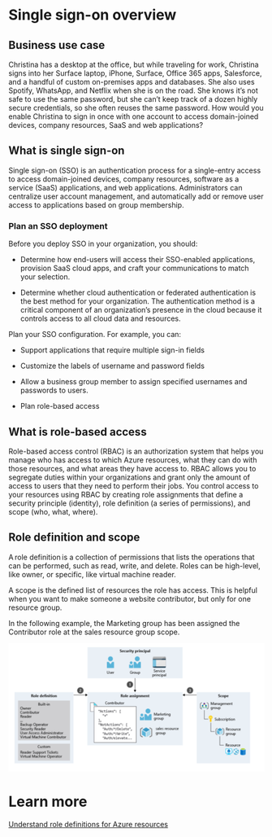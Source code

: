 # Single sign-on overview 

## Business use case 

Christina has a desktop at the office, but while traveling for work, Christina signs into her Surface laptop, iPhone, Surface, Office 365 apps, Salesforce, and a handful of custom on-premises apps and databases. She also uses Spotify, WhatsApp, and Netflix when she is on the road. She knows it’s not safe to use the same password, but she can’t keep track of a dozen highly secure credentials, so she often reuses the same password. How would you enable Christina to sign in once with one account to access domain-joined devices, company resources, SaaS and web applications?  

## What is single sign-on 

Single sign-on (SSO) is an authentication process for a single-entry access to access domain-joined devices, company resources, software as a service (SaaS) applications, and web applications. Administrators can centralize user account management, and automatically add or remove user access to applications based on group membership. 

### Plan an SSO deployment 

Before you deploy SSO in your organization, you should:  

* Determine how end-users will access their SSO-enabled applications, provision SaaS cloud apps, and craft your communications to match your selection. 

* Determine whether cloud authentication or federated authentication is the best method for your organization. The authentication method is a critical component of an organization’s presence in the cloud because it controls access to all cloud data and resources.  

Plan your SSO configuration. For example, you can: 

* Support applications that require multiple sign-in fields 

* Customize the labels of username and password fields 

* Allow a business group member to assign specified usernames and passwords to users. 

* Plan role-based access 

## What is role-based access 

Role-based access control (RBAC) is an authorization system that helps you manage who has access to which Azure resources, what they can do with those resources, and what areas they have access to. RBAC allows you to segregate duties within your organizations and grant only the amount of access to users that they need to perform their jobs. You control access to your resources using RBAC by creating role assignments that define a security principle (identity), role definition (a series of permissions), and scope (who, what, where). 

## Role definition and scope 

A role definition is a collection of permissions that lists the operations that can be performed, such as read, write, and delete. Roles can be high-level, like owner, or specific, like virtual machine reader. 

A scope is the defined list of resources the role has access.  This is helpful when you want to make someone a website contributor, but only for one resource group. 

In the following example, the Marketing group has been assigned the Contributor role at the sales resource group scope. 

 ![Identity Lifecycle](../media/icon11.png)

# Learn more 

[Understand role definitions for Azure resources]()